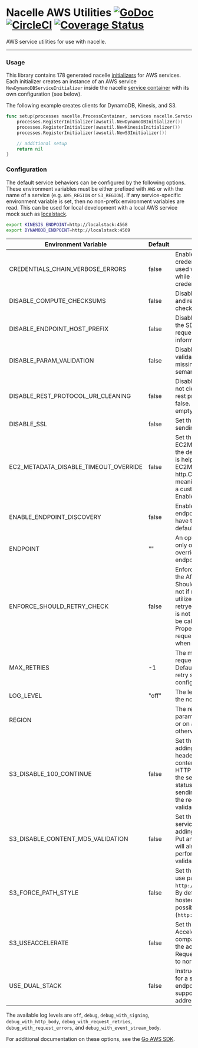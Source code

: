 # Nacelle AWS Utilities [![GoDoc](https://godoc.org/github.com/go-nacelle/awsutil?status.svg)](https://godoc.org/github.com/go-nacelle/awsutil) [![CircleCI](https://circleci.com/gh/go-nacelle/awsutil.svg?style=svg)](https://circleci.com/gh/go-nacelle/awsutil) [![Coverage Status](https://coveralls.io/repos/github/go-nacelle/awsutil/badge.svg?branch=master)](https://coveralls.io/github/go-nacelle/awsutil?branch=master)

AWS service utilities for use with nacelle.

---

### Usage

This library contains 178 generated nacelle [initializers](https://nacelle.dev/docs/core/process) for AWS services. Each initializer creates an instance of an AWS service `NewDynamoDBServiceInitializer` inside the nacelle [service container](https://nacelle.dev/docs/core/service) with its own configuration (see below).

The following example creates clients for DynamoDB, Kinesis, and S3.

```go
func setup(processes nacelle.ProcessContainer, services nacelle.ServiceContainer) error {
    processes.RegisterInitializer(awsutil.NewDynamoDBInitializer())
    processes.RegisterInitializer(awsutil.NewKinesisInitializer())
    processes.RegisterInitializer(awsutil.NewS3Initializer())

    // additional setup
    return nil
}
```

### Configuration

The default service behaviors can be configured by the following options. These environment variables must be either prefixed with `AWS` or with the name of a service (e.g. `AWS_REGION` or `S3_REGION`). If any service-specific environment variable is set, then no non-prefix environment variables are read. This can be used for local development with a local AWS service mock such as [localstack](https://github.com/localstack/localstack).

```bash
export KINESIS_ENDPOINT=http://localstack:4568
export DYNAMODB_ENDPOINT=http://localstack:4569
```

| Environment Variable                  | Default | Description |
| ------------------------------------- | ------- | ----------- |
| CREDENTIALS_CHAIN_VERBOSE_ERRORS      | false   | Enables verbose error printing of all credential chain errors. Should be used when wanting to see all errors while attempting to retrieve credentials. |
| DISABLE_COMPUTE_CHECKSUMS             | false   | Disables the computation of request and response checksums, e.g., CRC32 checksums in Amazon DynamoDB. |
| DISABLE_ENDPOINT_HOST_PREFIX          | false   | DisableEndpointHostPrefix will disable the SDK's behavior of prefixing request endpoint hosts with modeled information. |
| DISABLE_PARAM_VALIDATION              | false   | Disables semantic parameter validation, which validates input for missing required fields and/or other semantic request input errors. |
| DISABLE_REST_PROTOCOL_URI_CLEANING    | false   | DisableRestProtocolURICleaning will not clean the URL path when making rest protocol requests. Will default to false. This would only be used for empty directory names in s3 requests. |
| DISABLE_SSL                           | false   | Set this to `true` to disable SSL when sending requests. |
| EC2_METADATA_DISABLE_TIMEOUT_OVERRIDE | false   | Set this to `true` to disable the EC2Metadata client from overriding the default http.Client's Timeout. This is helpful if you do not want the EC2Metadata client to create a new http.Client. This options is only meaningful if you're not already using a custom HTTP client with the SDK. Enabled by default. |
| ENABLE_ENDPOINT_DISCOVERY             | false   | EnableEndpointDiscovery will allow for endpoint discovery on operations that have the definition in its model. By default, endpoint discovery is off. |
| ENDPOINT                              | ""      | An optional endpoint URL (hostname only or fully qualified URI) that overrides the default generated endpoint for a client. |
| ENFORCE_SHOULD_RETRY_CHECK            | false   | EnforceShouldRetryCheck is used in the AfterRetryHandler to always call ShouldRetry regardless of whether or not if request.Retryable is set. This will utilize ShouldRetry method of custom retryers. If EnforceShouldRetryCheck is not set, then ShouldRetry will only be called if request.Retryable is nil. Proper handling of the request.Retryable field is important when setting this field. |
| MAX_RETRIES                           | -1      | The maximum number of times that a request will be retried for failures. Defaults to -1, which defers the max retry setting to the service specific configuration. |
| LOG_LEVEL                             | "off"   | The level at which to log requests. See the note below. |
| REGION                                |         | The region to send requests to. This parameter must be configured globally or on a per-client basis unless otherwise noted. |
| S3_DISABLE_100_CONTINUE               | false   | Set this to `true` to disable the SDK adding the `Expect: 100-Continue` header to PUT requests over 2MB of content. 100-Continue instructs the HTTP client not to send the body until the service responds with a `continue` status. This is useful to prevent sending the request body until after the request is authenticated, and validated. |
| S3_DISABLE_CONTENT_MD5_VALIDATION     | false   | Set this to `true` to disable the S3 service client from automatically adding the ContentMD5 to S3 Object Put and Upload API calls. This option will also disable the SDK from performing object ContentMD5 validation on GetObject API calls. |
| S3_FORCE_PATH_STYLE                   | false   | Set this to `true` to force the request to use path-style addressing, i.e., `http://s3.amazonaws.com/BUCKET/KEY`. By default, the S3 client will use virtual hosted bucket addressing when possible (`http://BUCKET.s3.amazonaws.com/KEY`). |
| S3_USEACCELERATE                      | false   | Set this to `true` to enable S3 Accelerate feature. For all operations compatible with S3 Accelerate will use the accelerate endpoint for requests. Requests not compatible will fall back to normal S3 requests. |
| USE_DUAL_STACK                        | false   | Instructs the endpoint to be generated for a service client to be the dual stack endpoint. The dual stack endpoint will support both IPv4 and IPv6 addressing. |

The available log levels are `off`, `debug`, `debug_with_signing`, `debug_with_http_body`, `debug_with_request_retries`, `debug_with_request_errors`, and `debug_with_event_stream_body`.

For additional documentation on these options, see the [Go AWS SDK](https://docs.aws.amazon.com/sdk-for-go/api/aws/#Config).
